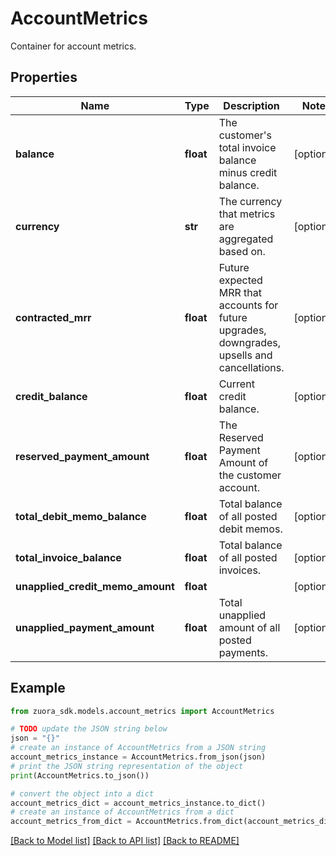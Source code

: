 # AccountMetrics

Container for account metrics. 

## Properties

Name | Type | Description | Notes
------------ | ------------- | ------------- | -------------
**balance** | **float** | The customer&#39;s total invoice balance minus credit balance.  | [optional] 
**currency** | **str** | The currency that metrics are aggregated based on.  | [optional] 
**contracted_mrr** | **float** | Future expected MRR that accounts for future upgrades, downgrades, upsells and cancellations. | [optional] 
**credit_balance** | **float** | Current credit balance. | [optional] 
**reserved_payment_amount** | **float** | The Reserved Payment Amount of the customer account. | [optional] 
**total_debit_memo_balance** | **float** | Total balance of all posted debit memos. | [optional] 
**total_invoice_balance** | **float** | Total balance of all posted invoices.  | [optional] 
**unapplied_credit_memo_amount** | **float** |  | [optional] 
**unapplied_payment_amount** | **float** | Total unapplied amount of all posted payments. | [optional] 

## Example

```python
from zuora_sdk.models.account_metrics import AccountMetrics

# TODO update the JSON string below
json = "{}"
# create an instance of AccountMetrics from a JSON string
account_metrics_instance = AccountMetrics.from_json(json)
# print the JSON string representation of the object
print(AccountMetrics.to_json())

# convert the object into a dict
account_metrics_dict = account_metrics_instance.to_dict()
# create an instance of AccountMetrics from a dict
account_metrics_from_dict = AccountMetrics.from_dict(account_metrics_dict)
```
[[Back to Model list]](../README.md#documentation-for-models) [[Back to API list]](../README.md#documentation-for-api-endpoints) [[Back to README]](../README.md)


